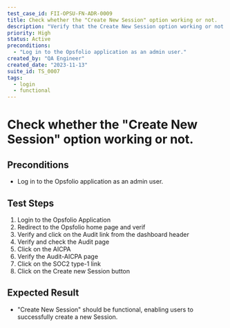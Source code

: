 ```yaml
---
test_case_id: FII-OPSU-FN-ADR-0009
title: Check whether the "Create New Session" option working or not.
description: "Verify that the Create New Session option working or not."
priority: High
status: Active
preconditions: 
  - "Log in to the Opsfolio application as an admin user."
created_by: "QA Engineer"
created_date: "2023-11-13"
suite_id: TS_0007
tags:
  - login
  - functional
---
```


# Check whether the "Create New Session" option working or not.

## Preconditions

- Log in to the Opsfolio application as an admin user.

## Test Steps

1. Login to the Opsfolio Application               
2. Redirect to the Opsfolio home page and verif
3. Verify and click on the Audit link from the dashboard header                                         
4. Verify and check the Audit page                
5. Click on the AICPA                                        
6. Verify the Audit-AICPA page                          
7. Click on the SOC2 type-1 link
8. Click on the Create new Session button

## Expected Result

- "Create New Session" should be functional, enabling users to successfully create a new Session.

